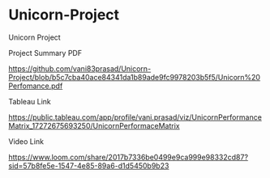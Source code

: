 # Unicorn-Project
Unicorn Project

Project Summary PDF

https://github.com/vani83prasad/Unicorn-Project/blob/b5c7cba40ace84341da1b89ade9fc9978203b5f5/Unicorn%20Perfomance.pdf

Tableau Link

https://public.tableau.com/app/profile/vani.prasad/viz/UnicornPerformanceMatrix_17272675693250/UnicornPerformaceMatrix

Video Link

https://www.loom.com/share/2017b7336be0499e9ca999e98332cd87?sid=57b8fe5e-1547-4e85-89a6-d1d5450b9b23
